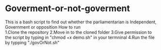 # Goverment-or-not-goverment
This is a bash script to find out whether the parliamentarian is Independent, Government or opposition 
How to run<br>
1.Clone the repository
2.Move in to the cloned folder
3.Give permission to the script by typing in "chmod +x demo.sh" in your termninal
4.Run the file by typping "./govOrNot.sh"
